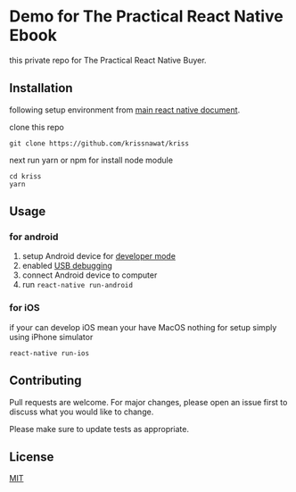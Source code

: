 # Demo for The Practical React Native Ebook

this private repo for The Practical React Native Buyer.

## Installation

following setup environment from [main react native document](https://reactnative.dev/docs/environment-setup).

clone this repo

```
git clone https://github.com/krissnawat/kriss
```
next run yarn or npm for install node module

```
cd kriss
yarn
```

## Usage

### for android

1. setup Android device for [developer mode](https://developer.android.com/studio/debug/dev-options)
2. enabled [USB debugging 
](https://www.embarcadero.com/starthere/xe5/mobdevsetup/android/en/enabling_usb_debugging_on_an_android_device.html)
3. connect Android device to computer
4. run `react-native run-android `

### for iOS

if your can develop iOS mean your have MacOS nothing for setup simply using iPhone simulator

`react-native run-ios `
## Contributing
Pull requests are welcome. For major changes, please open an issue first to discuss what you would like to change.

Please make sure to update tests as appropriate.

## License
[MIT](https://choosealicense.com/licenses/mit/)